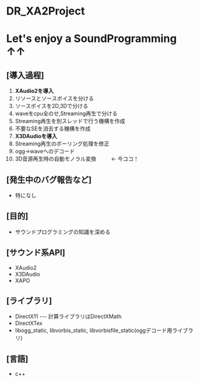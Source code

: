 # DR_XA2Project
<h1>Let's enjoy a SoundProgramming ↑↑</h1>

<h2>[導入過程]</h2>
<ol>
<li><b>XAudio2を導入</b></li>
<li>リソースとソースボイスを分ける</li>
<li>ソースボイスを2D,3Dで分ける</li>
<li>waveをcpu全のせ,Streaming再生で分ける</li>
<li>Streaming再生を別スレッドで行う機構を作成</li>
<li>不要なSEを消去する機構を作成</li>
<li><b>X3DAudioを導入</b></li>
<li>Streaming再生のポーリング処理を修正</li>
<li>ogg→waveへのデコード</li>
<li>3D音源再生時の自動モノラル変換           ← 今ココ！</li>
</ol>

<h2>[発生中のバグ報告など]</h2>
<ul>
<li>特になし</li>
</ul>

<h2>[目的]</h2>
<ul>
<li>サウンドプログラミングの知識を深める</li>
</ul>

<h2>[サウンド系API]</h2>
<ul>
<li>XAudio2</li>
<li>X3DAudio</li>
<li>XAPO</li>
</ul>

<h2>[ライブラリ]</h2>
<ul>
<li>DirectX11 --- 計算ライブラリはDirectXMath</li>
<li>DirectXTex</li>
<li>libogg_static, libvorbis_static, libvorbisfile_static(oggデコード用ライブラリ)</li>
</ul>

<h2>[言語]</h2>
<ul>
<li>c++</li>
</ul>
